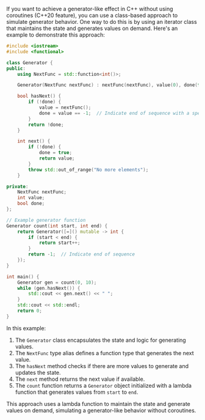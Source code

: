 If you want to achieve a generator-like effect in C++ without using coroutines (C++20 feature), you can use a class-based approach to simulate generator behavior. One way to do this is by using an iterator class that maintains the state and generates values on demand. Here's an example to demonstrate this approach:

```cpp
#include <iostream>
#include <functional>

class Generator {
public:
    using NextFunc = std::function<int()>;

    Generator(NextFunc nextFunc) : nextFunc(nextFunc), value(0), done(false) {}

    bool hasNext() {
        if (!done) {
            value = nextFunc();
            done = value == -1;  // Indicate end of sequence with a special value, e.g., -1
        }
        return !done;
    }

    int next() {
        if (!done) {
            done = true;
            return value;
        }
        throw std::out_of_range("No more elements");
    }

private:
    NextFunc nextFunc;
    int value;
    bool done;
};

// Example generator function
Generator count(int start, int end) {
    return Generator([=]() mutable -> int {
        if (start < end) {
            return start++;
        }
        return -1;  // Indicate end of sequence
    });
}

int main() {
    Generator gen = count(0, 10);
    while (gen.hasNext()) {
        std::cout << gen.next() << " ";
    }
    std::cout << std::endl;
    return 0;
}
```

In this example:

1. The `Generator` class encapsulates the state and logic for generating values.
2. The `NextFunc` type alias defines a function type that generates the next value.
3. The `hasNext` method checks if there are more values to generate and updates the state.
4. The `next` method returns the next value if available.
5. The `count` function returns a `Generator` object initialized with a lambda function that generates values from `start` to `end`.

This approach uses a lambda function to maintain the state and generate values on demand, simulating a generator-like behavior without coroutines.